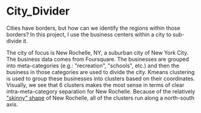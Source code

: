 # City_Divider

Cities have borders, but how can we identify the regions within those borders? In this project, I use the business centers within a city to sub-divide it. 

The city of focus is New Rochelle, NY, a suburban city of New York City. The business data comes from Foursquare. The businesses are grouped into meta-categories (e.g.: "recreation", "schools", etc.) and then the business in those categories are used to divide the city. Kmeans clustering is used to group these businesses into clusters based on their coordinates. Visually, we see that 6 clusters makes the most sense in terms of clear intra-meta-category separation for New Rochelle. Because of the relatively ["skinny" shape](/geovoronoi_new_ro_economic_zones.png) of New Rochelle, all of the clusters run along a north-south axis. 
